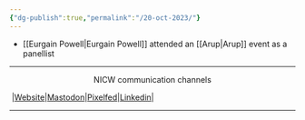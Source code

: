 ```yaml
---
{"dg-publish":true,"permalink":"/20-oct-2023/"}
---
```


- [[Eurgain Powell\|Eurgain Powell]] attended an [[Arup\|Arup]] event as a panellist
***
<p style="text-align: center;">NICW communication channels</p>

󠁧 |[Website](https://nationalinfrastructurecommission.wales)|[Mastodon](https://toot.wales/@NICW)|[Pixelfed](https://pix.toot.wales/NICW)|[Linkedin](https://www.linkedin.com/company/26268509/)|
***
